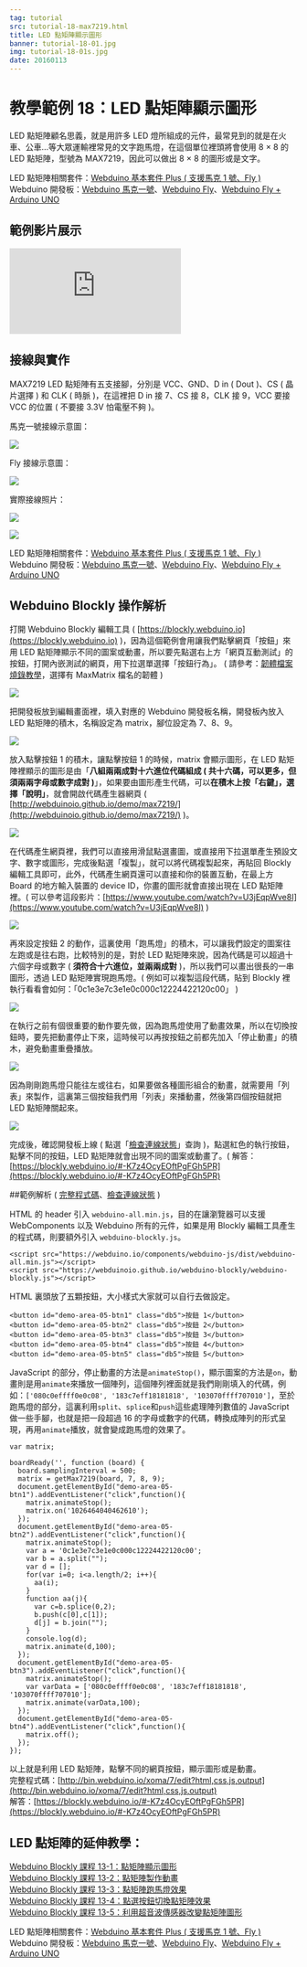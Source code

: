 ```yaml
---
tag: tutorial
src: tutorial-18-max7219.html
title: LED 點矩陣顯示圖形
banner: tutorial-18-01.jpg
img: tutorial-18-01s.jpg
date: 20160113
---
```


<!-- @@master  = ../../_layout.html-->

<!-- @@block  =  meta-->

<title>教學範例 18：LED 點矩陣顯示圖形 :::: Webduino = Web × Arduino</title>

<meta name="description" content="LED 點矩陣顧名思義，就是用許多 LED 燈所組成的元件，最常見到的就是在火車、公車...等大眾運輸裡常見的文字跑馬燈，在這個單位裡頭將會使用 8 × 8 的 LED 點矩陣，型號為 MAX7219，因此可以做出 8 × 8 的圖形或是文字。">

<meta itemprop="description" content="LED 點矩陣顧名思義，就是用許多 LED 燈所組成的元件，最常見到的就是在火車、公車...等大眾運輸裡常見的文字跑馬燈，在這個單位裡頭將會使用 8 × 8 的 LED 點矩陣，型號為 MAX7219，因此可以做出 8 × 8 的圖形或是文字。">

<meta property="og:description" content="LED 點矩陣顧名思義，就是用許多 LED 燈所組成的元件，最常見到的就是在火車、公車...等大眾運輸裡常見的文字跑馬燈，在這個單位裡頭將會使用 8 × 8 的 LED 點矩陣，型號為 MAX7219，因此可以做出 8 × 8 的圖形或是文字。">

<meta property="og:title" content="教學範例 18：LED 點矩陣顯示圖形" >

<meta property="og:url" content="https://webduino.io/tutorials/tutorial-18-max7219.html">

<meta property="og:image" content="https://webduino.io/img/tutorials/tutorial-18-01s.jpg">

<meta itemprop="image" content="https://webduino.io/img/tutorials/tutorial-18-01s.jpg">

<include src="../_include-tutorials.html"></include>

<!-- @@close-->

<!-- @@block  =  preAndNext-->

<include src="../_include-tutorials-content.html"></include>

<!-- @@close-->

<!-- @@block  =  tutorials-->

# 教學範例 18：LED 點矩陣顯示圖形

LED 點矩陣顧名思義，就是用許多 LED 燈所組成的元件，最常見到的就是在火車、公車...等大眾運輸裡常見的文字跑馬燈，在這個單位裡頭將會使用 8 × 8 的 LED 點矩陣，型號為 MAX7219，因此可以做出 8 × 8 的圖形或是文字。

<div class="buy-this">
	<span>LED 點矩陣相關套件：<a href="https://webduino.io/buy/webduino-package-plus.html" target="_blank">Webduino 基本套件 Plus ( 支援馬克 1 號、Fly )</a></span>
	<span>Webduino 開發板：<a href="https://webduino.io/buy/component-webduino-v1.html" target="_blank">Webduino 馬克一號</a>、<a href="https://webduino.io/buy/component-webduino-fly.html" target="_blank">Webduino Fly</a>、<a href="https://webduino.io/buy/component-webduino-uno-fly.html" target="_blank">Webduino Fly + Arduino UNO</a></span>
</div>

## 範例影片展示

<iframe class="youtube" src="https://www.youtube.com/embed/nY5zBP7BLdo" frameborder="0" allowfullscreen></iframe>

## 接線與實作

MAX7219 LED 點矩陣有五支接腳，分別是 VCC、GND、D in ( Dout )、CS ( 晶片選擇 ) 和 CLK ( 時脈 )，在這裡把 D in 接 7、CS 接 8，CLK 接 9，VCC 要接 VCC 的位置 ( 不要接 3.3V 怕電壓不夠 )。

馬克一號接線示意圖：

![](../img/tutorials/tutorial-18-02.jpg)

Fly 接線示意圖：

![](../img/tutorials/tutorial-18-02-fly.jpg)

實際接線照片：

![](../img/tutorials/tutorial-18-03.jpg)

![](../img/tutorials/tutorial-18-04.jpg)

<div class="buy-this">
	<span>LED 點矩陣相關套件：<a href="https://webduino.io/buy/webduino-package-plus.html" target="_blank">Webduino 基本套件 Plus ( 支援馬克 1 號、Fly )</a></span>
	<span>Webduino 開發板：<a href="https://webduino.io/buy/component-webduino-v1.html" target="_blank">Webduino 馬克一號</a>、<a href="https://webduino.io/buy/component-webduino-fly.html" target="_blank">Webduino Fly</a>、<a href="https://webduino.io/buy/component-webduino-uno-fly.html" target="_blank">Webduino Fly + Arduino UNO</a></span>
</div>

## Webduino Blockly 操作解析

打開 Webduino Blockly 編輯工具 ( [https://blockly.webduino.io](https://blockly.webduino.io) )，因為這個範例會用讓我們點擊網頁「按鈕」來用 LED 點矩陣顯示不同的圖案或動畫，所以要先點選右上方「網頁互動測試」的按鈕，打開內嵌測試的網頁，用下拉選單選擇「按鈕行為」。 ( 請參考：[韌體檔案燒錄教學](https://webduino.io/tutorials/info-07-arduino-ino.html)，選擇有 MaxMatrix 檔名的韌體 )

![](../img/tutorials/tutorial-18-05.jpg)

把開發板放到編輯畫面裡，填入對應的 Webduino 開發板名稱，開發板內放入 LED 點矩陣的積木，名稱設定為 matrix，腳位設定為 7、8、9。

![](../img/tutorials/tutorial-18-06.jpg)

放入點擊按鈕 1 的積木，讓點擊按鈕 1 的時候，matrix 會顯示圖形，在 LED 點矩陣裡顯示的圖形是由「**八組兩兩成對十六進位代碼組成 ( 共十六碼，可以更多，但須兩兩字母或數字成對 )**」，如果要由圖形產生代碼，可以**在積木上按「右鍵」，選擇「說明」**，就會開啟代碼產生器網頁 ( [http://webduinoio.github.io/demo/max7219/](http://webduinoio.github.io/demo/max7219/) )。

![](../img/tutorials/tutorial-18-07.jpg)

在代碼產生網頁裡，我們可以直接用滑鼠點選畫圖，或直接用下拉選單產生預設文字、數字或圖形，完成後點選「複製」，就可以將代碼複製起來，再貼回 Blockly 編輯工具即可，此外，代碼產生網頁還可以直接和你的裝置互動，在最上方 Board 的地方輸入裝置的 device ID，你畫的圖形就會直接出現在 LED 點矩陣裡。( 可以參考這段影片：[https://www.youtube.com/watch?v=U3jEqpWve8I](https://www.youtube.com/watch?v=U3jEqpWve8I) )

![](../img/tutorials/tutorial-18-08.jpg)

再來設定按鈕 2 的動作，這裏使用「跑馬燈」的積木，可以讓我們設定的圖案往左跑或是往右跑，比較特別的是，對於 LED 點矩陣來說，因為代碼是可以超過十六個字母或數字 ( **須符合十六進位，並兩兩成對** )，所以我們可以畫出很長的一串圖形，透過 LED 點矩陣實現跑馬燈。( 例如可以複製這段代碼，貼到 Blockly 裡執行看看會如何：「0c1e3e7c3e1e0c000c12224422120c00」 )

![](../img/tutorials/tutorial-18-09.jpg)

在執行之前有個很重要的動作要先做，因為跑馬燈使用了動畫效果，所以在切換按鈕時，要先把動畫停止下來，這時候可以再按按鈕之前都先加入「停止動畫」的積木，避免動畫重疊播放。

![](../img/tutorials/tutorial-18-10.jpg)

因為剛剛跑馬燈只能往左或往右，如果要做各種圖形組合的動畫，就需要用「列表」來製作，這裏第三個按鈕我們用「列表」來播動畫，然後第四個按鈕就把 LED 點矩陣關起來。

![](../img/tutorials/tutorial-18-11.jpg)

完成後，確認開發板上線 ( 點選「[檢查連線狀態](https://webduino.io/device.html)」查詢 )，點選紅色的執行按鈕，點擊不同的按鈕，LED 點矩陣就會出現不同的圖案或動畫了。( 解答：[https://blockly.webduino.io/#-K7z4OcyEOftPgFGh5PR](https://blockly.webduino.io/#-K7z4OcyEOftPgFGh5PR)


##範例解析 ( [完整程式碼](http://bin.webduino.io/xoma/7/edit?html,css,js,output)、[檢查連線狀態](https://webduino.io/device.html) )

HTML 的 header 引入 `webduino-all.min.js`，目的在讓瀏覽器可以支援 WebComponents 以及 Webduino 所有的元件，如果是用 Blockly 編輯工具產生的程式碼，則要額外引入 `webduino-blockly.js`。

	<script src="https://webduino.io/components/webduino-js/dist/webduino-all.min.js"></script>
	<script src="https://webduinoio.github.io/webduino-blockly/webduino-blockly.js"></script>

HTML 裏頭放了五顆按鈕，大小樣式大家就可以自行去做設定。

	<button id="demo-area-05-btn1" class="db5">按鈕 1</button>
	<button id="demo-area-05-btn2" class="db5">按鈕 2</button>
	<button id="demo-area-05-btn3" class="db5">按鈕 3</button>
	<button id="demo-area-05-btn4" class="db5">按鈕 4</button>
	<button id="demo-area-05-btn5" class="db5">按鈕 5</button>

JavaScript 的部分，停止動畫的方法是`animateStop()`，顯示圖案的方法是`on`，動畫則是用`animate`來播放一個陣列，這個陣列裡面就是我們剛剛填入的代碼，例如：`['080c0effff0e0c08', '183c7eff18181818', '103070ffff707010']`，至於跑馬燈的部分，這裏利用`split`、`splice`和`push`這些處理陣列數值的 JavaScript 做一些手腳，也就是把一段超過 16 的字母或數字的代碼，轉換成陣列的形式呈現，再用`animate`播放，就會變成跑馬燈的效果了。

	var matrix;

	boardReady('', function (board) {
	  board.samplingInterval = 500;
	  matrix = getMax7219(board, 7, 8, 9);
	  document.getElementById("demo-area-05-btn1").addEventListener("click",function(){
	    matrix.animateStop();
	    matrix.on('1026464040462610');
	  });
	  document.getElementById("demo-area-05-btn2").addEventListener("click",function(){
	    matrix.animateStop();
	    var a = '0c1e3e7c3e1e0c000c12224422120c00';
	    var b = a.split("");
	    var d = [];
	    for(var i=0; i<a.length/2; i++){
	      aa(i);
	    }
	    function aa(j){
	      var c=b.splice(0,2);
	      b.push(c[0],c[1]);
	      d[j] = b.join("");
	    }
	    console.log(d);
	    matrix.animate(d,100);
	  });
	  document.getElementById("demo-area-05-btn3").addEventListener("click",function(){
	    matrix.animateStop();
	    var varData = ['080c0effff0e0c08', '183c7eff18181818', '103070ffff707010'];
	    matrix.animate(varData,100);
	  });
	  document.getElementById("demo-area-05-btn4").addEventListener("click",function(){
	    matrix.off();
	  });
	});

以上就是利用 LED 點矩陣，點擊不同的網頁按鈕，顯示圖形或是動畫。   
完整程式碼：[http://bin.webduino.io/xoma/7/edit?html,css,js,output](http://bin.webduino.io/xoma/7/edit?html,css,js,output)  
解答：[https://blockly.webduino.io/#-K7z4OcyEOftPgFGh5PR](https://blockly.webduino.io/#-K7z4OcyEOftPgFGh5PR)

## LED 點矩陣的延伸教學：

[Webduino Blockly 課程 13-1：點矩陣顯示圖形](https://blockly.webduino.io/?lang=zh-hant&page=tutorials/max7219-1#-K0opTxaF_E2ncQkc6JC)  
[Webduino Blockly 課程 13-2：點矩陣製作動畫](https://blockly.webduino.io/?lang=zh-hant&page=tutorials/max7219-2#-K0os-k9zK8b2uN9iOMK)  
[Webduino Blockly 課程 13-3：點矩陣跑馬燈效果](https://blockly.webduino.io/?lang=zh-hant&page=tutorials/max7219-3#-K0ou2rmQYkM46jiooWV)    
[Webduino Blockly 課程 13-4：點選按鈕切換點矩陣效果](https://blockly.webduino.io/?lang=zh-hant&page=tutorials/max7219-4#-K0p0BGifwqYvndb35GK)    
[Webduino Blockly 課程 13-5：利用超音波傳感器改變點矩陣圖形](https://blockly.webduino.io/?lang=zh-hant&page=tutorials/max7219-5#-K0p4uO2W-zcVOU7FF0A) 

<div class="buy-this">
	<span>LED 點矩陣相關套件：<a href="https://webduino.io/buy/webduino-package-plus.html" target="_blank">Webduino 基本套件 Plus ( 支援馬克 1 號、Fly )</a></span>
	<span>Webduino 開發板：<a href="https://webduino.io/buy/component-webduino-v1.html" target="_blank">Webduino 馬克一號</a>、<a href="https://webduino.io/buy/component-webduino-fly.html" target="_blank">Webduino Fly</a>、<a href="https://webduino.io/buy/component-webduino-uno-fly.html" target="_blank">Webduino Fly + Arduino UNO</a></span>
</div> 


<!-- @@close-->